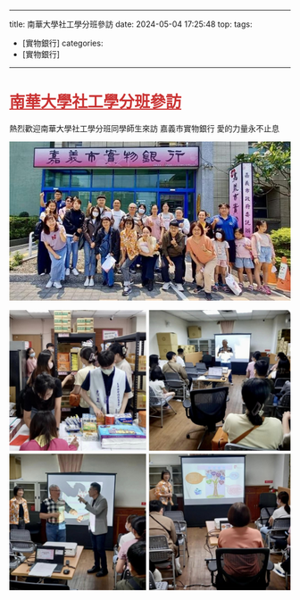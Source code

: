 ---
title: 南華大學社工學分班參訪 
date: 2024-05-04 17:25:48
top: 
tags:
- [實物銀行]
categories:
- [實物銀行]
---------------------------------------------
# **<a href="#" style="color: #ca3333;">南華大學社工學分班參訪</a>**
 熱烈歡迎南華大學社工學分班同學師生來訪 
 嘉義市實物銀行 
 愛的力量永不止息 
<!--more-->

![images](../images/20241031172808048.jpg)

![images](../images/20241031172808053.jpg)
